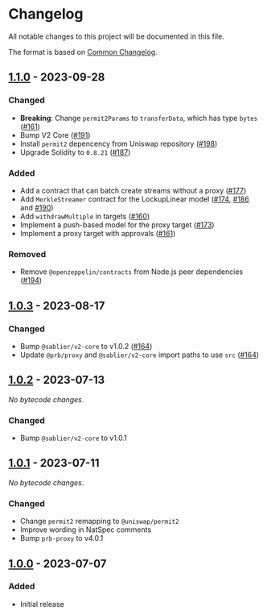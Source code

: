 # Changelog

All notable changes to this project will be documented in this file.

The format is based on [Common Changelog](https://common-changelog.org).

[1.1.0]: https://github.com/sablier-labs/v2-periphery/compare/v1.0.3...v1.1.0
[1.0.3]: https://github.com/sablier-labs/v2-periphery/compare/v1.0.2...v1.0.3
[1.0.2]: https://github.com/sablier-labs/v2-periphery/compare/v1.0.1...v1.0.2
[1.0.1]: https://github.com/sablier-labs/v2-periphery/compare/v1.0.0...v1.0.1
[1.0.0]: https://github.com/sablier-labs/v2-periphery/releases/tag/v1.0.0

## [1.1.0] - 2023-09-28

### Changed

- **Breaking**: Change `permit2Params` to `transferData`, which has type `bytes`
  ([#161](https://github.com/sablier-labs/v2-periphery/pull/161))
- Bump V2 Core ([#191](https://github.com/sablier-labs/v2-periphery/pull/191))
- Install `permit2` depencency from Uniswap repository ([#198](https://github.com/sablier-labs/v2-periphery/pull/198))
- Upgrade Solidity to `0.8.21` ([#187](https://github.com/sablier-labs/v2-periphery/pull/187))

### Added

- Add a contract that can batch create streams without a proxy
  ([#177](https://github.com/sablier-labs/v2-periphery/pull/177))
- Add `MerkleStreamer` contract for the LockupLinear model
  ([#174](https://github.com/sablier-labs/v2-periphery/pull/174),
  [#186](https://github.com/sablier-labs/v2-periphery/pull/186) and
  [#190](https://github.com/sablier-labs/v2-periphery/pull/190))
- Add `withdrawMultiple` in targets ([#160](https://github.com/sablier-labs/v2-periphery/pull/160))
- Implement a push-based model for the proxy target ([#173](https://github.com/sablier-labs/v2-periphery/pull/173))
- Implement a proxy target with approvals ([#161](https://github.com/sablier-labs/v2-periphery/pull/161))

### Removed

- Remove `@openzeppelin/contracts` from Node.js peer dependencies
  ([#194](https://github.com/sablier-labs/v2-periphery/pull/194))

## [1.0.3] - 2023-08-17

### Changed

- Bump `@sablier/v2-core` to v1.0.2 ([#164](https://github.com/sablier-labs/v2-periphery/pull/164))
- Update `@prb/proxy` and `@sablier/v2-core` import paths to use `src`
  ([#164](https://github.com/sablier-labs/v2-periphery/pull/164))

## [1.0.2] - 2023-07-13

_No bytecode changes_.

### Changed

- Bump `@sablier/v2-core` to v1.0.1

## [1.0.1] - 2023-07-11

_No bytecode changes_.

### Changed

- Change `permit2` remapping to `@uniswap/permit2`
- Improve wording in NatSpec comments
- Bump `prb-proxy` to v4.0.1

## [1.0.0] - 2023-07-07

### Added

- Initial release
